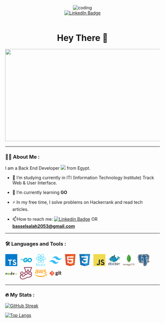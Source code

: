 
<div id="header" align="center">
  <img src="https://media.giphy.com/media/gjrYDwbjnK8x36xZIO/giphy.gif" alt="coding" width="140"/>
</div>
<div id="badges" align='center'>
  <a href="https://www.linkedin.com/in/bassel-salah-7bb954216/">
    <img src="https://img.shields.io/badge/LinkedIn-blue?style=for-the-badge&logo=linkedin&logoColor=white" alt="LinkedIn Badge"/>
  </a>
</div>
<div align='center'>
 <img src="https://komarev.com/ghpvc/?username=basel2053&style=flat-square&color=blue" alt="" />
  </div>

<h1 align="center">Hey There 👋</h1>
<div align="center">
  <img src="https://media.giphy.com/media/Cu9IF4g0ZfMtOZF3ys/giphy.gif" width="560" height="300"/>
</div>

---

### :man_technologist: About Me :
I am a Back End Developer <img src="https://media.giphy.com/media/WUlplcMpOCEmTGBtBW/giphy.gif" width="30"> from Egypt.

- :telescope: I’m studying currently in ITI (Information Technology Institute) Track Web & User Interface.

- :seedling: I’m currently learning **GO**

- :zap: In my free time, I solve problems on Hackerrank and read tech articles.

- :mailbox:How to reach me:  [![Linkedin Badge](https://img.shields.io/badge/-Bassel-blue?style=flat&logo=Linkedin&logoColor=white)](https://www.linkedin.com/in/bassel-salah-7bb954216/)  OR  **basselsalah2053@gmail.com** 

---

### :hammer_and_wrench: Languages and Tools :
<div>
  <img src="https://github.com/devicons/devicon/blob/master/icons/typescript/typescript-original.svg" title="Typescript" alt="Typescript" width="40" height="40"/>&nbsp;
  <img src="https://github.com/devicons/devicon/blob/master/icons/go/go-original-wordmark.svg" title="Go" alt="Go" width="40" height="40"/>&nbsp;
  <img src="https://github.com/devicons/devicon/blob/master/icons/react/react-original-wordmark.svg" title="React" alt="React" width="40" height="40"/>&nbsp;
  <img src="https://github.com/devicons/devicon/blob/master/icons/tailwindcss/tailwindcss-plain.svg" title="Tailwind CSS" alt="Tailwind CSS" width="40" height="40"/>&nbsp;
  <img src="https://github.com/devicons/devicon/blob/master/icons/html5/html5-original.svg" title="HTML5" alt="HTML" width="40" height="40"/>&nbsp;
  <img src="https://github.com/devicons/devicon/blob/master/icons/css3/css3-original.svg"  title="CSS3" alt="CSS" width="40" height="40"/>&nbsp;
  <img src="https://github.com/devicons/devicon/blob/master/icons/javascript/javascript-original.svg" title="JavaScript" alt="JavaScript" width="40" height="40"/>&nbsp;
   <img src="https://github.com/devicons/devicon/blob/master/icons/docker/docker-original-wordmark.svg" title="Docker" alt="Docker" width="40" height="40"/>&nbsp;
  <img src="https://github.com/devicons/devicon/blob/master/icons/mongodb/mongodb-original-wordmark.svg" title="Mongo" alt="Mongo" width="40" height="40"/>&nbsp;
  <img src="https://github.com/devicons/devicon/blob/master/icons/postgresql/postgresql-original.svg" title="Postgres"  alt="PostgresSQL" width="40" height="40"/>&nbsp;
  <img src="https://github.com/devicons/devicon/blob/master/icons/nodejs/nodejs-original-wordmark.svg" title="NodeJS" alt="NodeJS" width="40" height="40"/>&nbsp;
  <img src="https://github.com/devicons/devicon/blob/master/icons/jest/jest-plain.svg" title="Jest" alt="Jest" width="40" height="40"/>&nbsp;
  <img src="https://github.com/devicons/devicon/blob/master/icons/amazonwebservices/amazonwebservices-plain-wordmark.svg" title="AWS" alt="AWS" width="40" height="40"/>&nbsp;
  <img src="https://github.com/devicons/devicon/blob/master/icons/git/git-original-wordmark.svg" title="Git" **alt="Git" width="40" height="40"/>
</div>

---

### :fire: My Stats :

[![GitHub Streak](http://github-readme-streak-stats.herokuapp.com?user=basel2053&theme=neon-dark)](https://git.io/streak-stats)

[![Top Langs](https://github-readme-stats.vercel.app/api/top-langs/?username=basel2053&layout=compact&theme=vision-friendly-dark)](https://github.com/anuraghazra/github-readme-stats)

